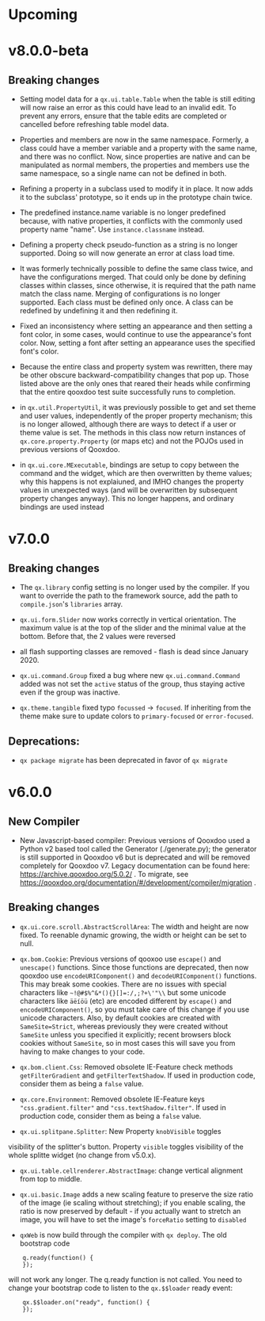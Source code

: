 # Upcoming

# v8.0.0-beta

## Breaking changes

- Setting model data for a `qx.ui.table.Table` when the table is still editing will
  now raise an error as this could have lead to an invalid edit. To prevent any errors, ensure
  that the table edits are completed or cancelled before refreshing table model data.

- Properties and members are now in the same namespace. Formerly, a class could have a member variable and a property with the same name, and there was no conflict. Now, since properties are native and can be manipulated as normal members, the properties and members use the same namespace, so a single name can not be defined in both.

- Refining a property in a subclass used to modify it in place. It now adds it to the subclass' prototype, so it ends up in the prototype chain twice.

- The predefined instance.name variable is no longer predefined because, with native properties, it conflicts with the commonly used property name "name". Use `instance.classname` instead.

- Defining a property check pseudo-function as a string is no longer supported. Doing so will now generate an error at class load time.

- It was formerly technically possible to define the same class twice, and have the configurations merged. That could only be done by defining classes within classes, since otherwise, it is required that the path name match the class name. Merging of configurations is no longer supported. Each class must be defined only once. A class can be redefined by undefining it and then redefining it.

- Fixed an inconsistency where setting an appearance and then setting a font color, in some cases, would continue to use the appearance's font color. Now, setting a font after setting an appearance uses the specified font's color.

- Because the entire class and property system was rewritten, there may be other obscure backward-compatibility changes that pop up. Those listed above are the only ones that reared their heads while confirming that the entire qooxdoo test suite successfully runs to completion.

- in `qx.util.PropertyUtil`, it was previously possible to get and set theme and user values, independently of the proper property mechanism; this is no longer
  allowed, although there are ways to detect if a user or theme value is set.  The methods in this class now return instances of `qx.core.property.Property` (or maps etc) and not the POJOs used in previous versions of Qooxdoo. 

- in `qx.ui.core.MExecutable`, bindings are setup to copy between the command and the widget, which are then overwritten by theme values; why this happens is not
  explaiuned, and IMHO changes the property values in unexpected ways (and will be overwritten by subsequent property changes anyway). This no longer happens, and ordinary bindings are used instead

# v7.0.0

## Breaking changes

- The `qx.library` config setting is no longer used by the
  compiler. If you want to override the path to the framework
  source, add the path to `compile.json`'s `libraries` array.

- `qx.ui.form.Slider` now works correctly in vertical orientation.
  The maximum value is at the top of the slider and the minimal value
  at the bottom. Before that, the 2 values were reversed

- all flash supporting classes are removed - flash is dead since January 2020.

- `qx.ui.command.Group` fixed a bug where new `qx.ui.command.Command` added was
  not set the `active` status of the group, thus staying active even if the group
  was inactive.

- `qx.theme.tangible` fixed typo `focussed` -> `focused`. If inheriting from
  the theme make sure to update colors to `primary-focused` or `error-focused`.

## Deprecations:

- `qx package migrate` has been deprecated in favor of `qx migrate`

# v6.0.0

## New Compiler

- New Javascript-based compiler: Previous versions of Qooxdoo used
  a Python v2 based tool called the Generator (./generate.py); the
  generator is still supported in Qooxdoo v6 but is deprecated and
  will be removed completely for Qooxdoo v7. Legacy documentation can
  be found here: https://archive.qooxdoo.org/5.0.2/ . To migrate, see
  https://qooxdoo.org/documentation/#/development/compiler/migration .

## Breaking changes

- `qx.ui.core.scroll.AbstractScrollArea`: The width and height are now fixed.
  To reenable dynamic growing, the width or height can be set to null.

- `qx.bom.Cookie`: Previous versions of qooxoo use `escape()` and `unescape()`
  functions. Since those functions are deprecated, then now qooxdoo use
  `encodeURIComponent()` and `decodeURIComponent()` functions. This may
  break some cookies. There are no issues with special characters like
  `~!@#$%^&*(){}[]=:/,;?+\'"\\` but some unicode characters like `äëíöü`
  (etc) are encoded different by `escape()` and `encodeURIComponent()`,
  so you must take care of this change if you use unicode characters.
  Also, by default cookies are created with `SameSite=Strict`, whereas
  previously they were created without `SameSite` unless you specified
  it explicitly; recent browsers block cookies without `SameSite`, so
  in most cases this will save you from having to make changes to your
  code.

- `qx.bom.client.Css`: Removed obsolete IE-Feature check
  methods `getFilterGradient` and `getFilterTextShadow`. If used
  in production code, consider them as being a `false` value.

- `qx.core.Environment`: Removed obsolete IE-Feature keys
  `"css.gradient.filter"` and `"css.textShadow.filter"`. If used
  in production code, consider them as being a `false` value.

- `qx.ui.splitpane.Splitter`: New Property `knobVisible` toggles

visibility of the splitter's button. Property `visible` toggles
visibility of the whole splitte widget (no change from v5.0.x).

- `qx.ui.table.cellrenderer.AbstractImage`: change vertical alignment from top to middle.

- `qx.ui.basic.Image` adds a new scaling feature to preserve the size ratio of the image (ie scaling without stretching); if you enable scaling, the ratio is now preserved by default - if you actually want to stretch an image, you will have to set the image's `forceRatio` setting to `disabled`

- `qxWeb` is now build through the compiler with `qx deploy`. The old bootstrap code

```
    q.ready(function() {
    });
```

will not work any longer. The q.ready function is not called. You need to change your bootstrap code to listen to the `qx.$$loader` ready event:

```
    qx.$$loader.on("ready", function() {
    });
```
